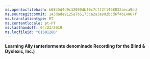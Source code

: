 ```yaml
---
ms.openlocfilehash: b6835d4d9c12000dbf0c7cff2f1468832aeca9ad
ms.sourcegitcommit: 143dade9125e7b5173ca2a3a902bcd6f4b14067f
ms.translationtype: MT
ms.contentlocale: pt-PT
ms.lasthandoff: 04/23/2019
ms.locfileid: "61501260"
---
```

**Learning Ally (anteriormente denominado Recording for the Blind &amp; Dyslexic, Inc.)** 